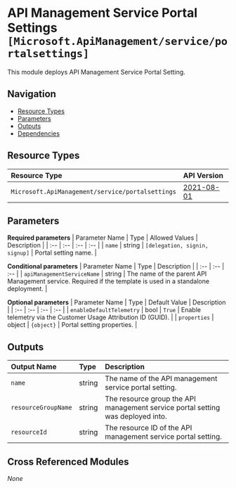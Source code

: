 # API Management Service Portal Settings `[Microsoft.ApiManagement/service/portalsettings]`

This module deploys API Management Service Portal Setting.

## Navigation

- [Resource Types](#Resource-Types)
- [Parameters](#Parameters)
- [Outputs](#Outputs)
- [Dependencies](#Dependencies)

## Resource Types

| Resource Type | API Version |
| :-- | :-- |
| `Microsoft.ApiManagement/service/portalsettings` | [2021-08-01](https://docs.microsoft.com/en-us/azure/templates/Microsoft.ApiManagement/service) |

## Parameters

**Required parameters**
| Parameter Name | Type | Allowed Values | Description |
| :-- | :-- | :-- | :-- |
| `name` | string | `[delegation, signin, signup]` | Portal setting name. |

**Conditional parameters**
| Parameter Name | Type | Description |
| :-- | :-- | :-- |
| `apiManagementServiceName` | string | The name of the parent API Management service. Required if the template is used in a standalone deployment. |

**Optional parameters**
| Parameter Name | Type | Default Value | Description |
| :-- | :-- | :-- | :-- |
| `enableDefaultTelemetry` | bool | `True` | Enable telemetry via the Customer Usage Attribution ID (GUID). |
| `properties` | object | `{object}` | Portal setting properties. |


## Outputs

| Output Name | Type | Description |
| :-- | :-- | :-- |
| `name` | string | The name of the API management service portal setting. |
| `resourceGroupName` | string | The resource group the API management service portal setting was deployed into. |
| `resourceId` | string | The resource ID of the API management service portal setting. |

## Cross Referenced Modules

_None_
